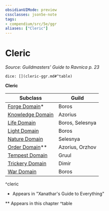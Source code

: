 ```yaml
---
obsidianUIMode: preview
cssclasses: json5e-note
tags:
- compendium/src/5e/ggr
aliases: ["Cleric"]
---
```

# Cleric
*Source: Guildmasters' Guide to Ravnica p. 23* 

`dice: [](cleric-ggr.md#^table)`

**Cleric**

| Subclass | Guild |
|----------|-------|
| [Forge Domain](cleric-forge-domain-xge.md)* | Boros |
| [Knowledge Domain](cleric-knowledge-domain.md) | Azorius |
| [Life Domain](cleric-life-domain.md) | Boros, Selesnya |
| [Light Domain](cleric-light-domain.md) | Boros |
| [Nature Domain](cleric-nature-domain.md) | Selesnya |
| [Order Domain](cleric-order-domain-tce.md)** | Azorius, Orzhov |
| [Tempest Domain](cleric-tempest-domain.md) | Gruul |
| [Trickery Domain](cleric-trickery-domain.md) | Dimir |
| [War Domain](cleric-war-domain.md) | Boros |
^cleric

* Appears in "Xanathar's Guide to Everything"

** Appears in this chapter
^table